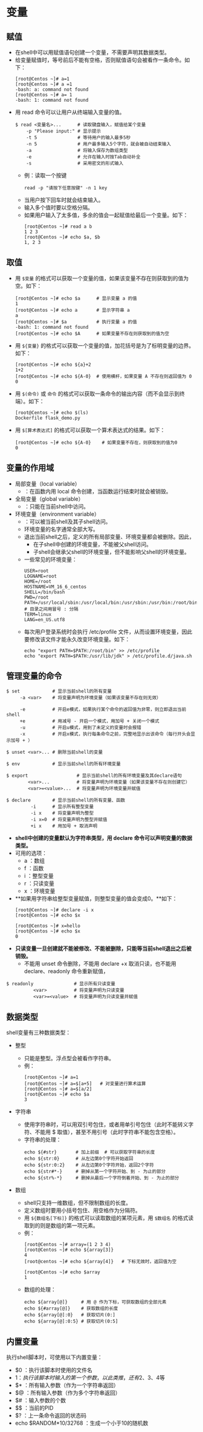 # 变量

## 赋值

- 在shell中可以用赋值语句创建一个变量，不需要声明其数据类型。
- 给变量赋值时，等号前后不能有空格，否则赋值语句会被看作一条命令。如下：
    ```shell
    [root@Centos ~]# a=1
    [root@Centos ~]# a =1
    -bash: a: command not found
    [root@Centos ~]# a= 1
    -bash: 1: command not found
    ```
- 用 read 命令可以让用户从终端输入变量的值。
    ```shell
    $ read <变量名>...      # 读取键盘输入，赋值给某个变量
        -p "Please input:" # 显示提示
        -t 5               # 等待用户的输入最多5秒
        -n 5               # 用户最多输入5个字符，就会被自动结束输入
        -a                 # 将输入保存为数组类型
        -e                 # 允许在输入时按Tab自动补全
        -s                 # 采用密文的形式输入
    ```
    - 例：读取一个按键
        ```shell
        read -p "请按下任意按键" -n 1 key
        ```
    - 当用户按下回车时就会结束输入。
    - 输入多个值时要以空格分隔。
    - 如果用户输入了太多值，多余的值会一起赋值给最后一个变量。如下：
        ```shell
        [root@Centos ~]# read a b 
        1 2 3
        [root@Centos ~]# echo $a, $b
        1, 2 3
        ```

## 取值

- 用 `$变量` 的格式可以获取一个变量的值，如果该变量不存在则获取到的值为空。如下：
    ```shell
    [root@Centos ~]# echo $a      # 显示变量 a 的值
    1
    [root@Centos ~]# echo a       # 显示字符串 a
    a
    [root@Centos ~]# $a           # 执行变量 a 的值
    -bash: 1: command not found
    [root@Centos ~]# echo $A      # 如果变量不存在则获取到的值为空

    ```
- 用 `${变量}` 的格式可以获取一个变量的值，加花括号是为了标明变量的边界。如下：
    ```shell
    [root@Centos ~]# echo ${a}+2
    1+2
    [root@Centos ~]# echo ${A-0}  # 使用横杆，如果变量 A 不存在则返回值为 0
    0
    ```
- 用 `$(命令)` 或 `命令` 的格式可以获取一条命令的输出内容（而不会显示到终端）。如下：
    ```shell
    [root@Centos ~]# echo $(ls)
    Dockerfile flask_demo.py
    ```
- 用 `$[算术表达式]` 的格式可以获取一个算术表达式的结果。如下：
    ```shell
    [root@Centos ~]# echo ${A-0}    # 如果变量不存在，则获取到的值为0
    0
    ```

## 变量的作用域

- 局部变量（local variable）
  - ：在函数内用 local 命令创建，当函数运行结束时就会被销毁。
- 全局变量（global variable）
  - ：只能在当前shell中访问。
- 环境变量（environment variable）
  - ：可以被当前shell及其子shell访问。
  - 环境变量的名字通常全部大写。
  - 退出当前shell之后，定义的所有局部变量、环境变量都会被删除。因此，
    - 在子shell中创建的环境变量，不能被父shell访问。
    - 子shell会继承父shell的环境变量，但不能影响父shell的环境变量。
  - 一些常见的环境变量：
    ```shell
    USER=root
    LOGNAME=root
    HOME=/root
    HOSTNAME=VM_16_6_centos
    SHELL=/bin/bash
    PWD=/root
    PATH=/usr/local/sbin:/usr/local/bin:/usr/sbin:/usr/bin:/root/bin  # 目录之间用冒号 : 分隔
    TERM=linux
    LANG=en_US.utf8
    ```
  - 每次用户登录系统时会执行 /etc/profile 文件，从而设置环境变量，因此要修改该文件才能永久改变环境变量。如下：
    ```shell
    echo "export PATH=$PATH:/root/bin" >> /etc/profile
    echo "export PATH=$PATH:/usr/lib/jdk" > /etc/profile.d/java.sh
    ```

## 管理变量的命令

```shell
$ set            # 显示当前shell的所有变量
     -a <var>    # 将变量声明为环境变量（如果该变量不存在则无效）
     
     -e          # 开启e模式，如果执行某个命令的返回值为非零，则立即退出当前shell
     +e          # 用减号 - 开启一个模式，用加号 + 关闭一个模式
     -u          # 开启u模式，用到了未定义的变量时会报错
     -x          # 开启x模式，执行每条命令之前，完整地显示出该命令（每行开头会显示加号 + ）
```

```shell
$ unset <var>... # 删除当前shell的变量
```

```shell
$ env            # 显示当前shell的所有环境变量
```

```shell
$ export                  # 显示当前shell的所有环境变量及其declare语句
        <var>...          # 将变量声明为环境变量（如果该变量不存在则创建它）
        <var>=<value>...  # 将变量声明为环境变量并赋值
```

```shell
$ declare        # 显示当前shell的所有变量、函数
         -i      # 显示所有整型变量
         -i x    # 将变量声明为整型
         -i x=0  # 将变量声明为整型并赋值
         +i x    # 用加号 + 取消声明
```
- **shell中创建的变量默认为字符串类型，用 declare 命令可以声明变量的数据类型。**
- 可用的选项：
  - a ：数组
  - f ：函数
  - i ：整型变量
  - r ：只读变量
  - x ：环境变量
- **如果用字符串给整型变量赋值，则整型变量的值会变成0。**如下：
    ```shell
    [root@Centos ~]# declare -i x
    [root@Centos ~]# echo $x     

    [root@Centos ~]# x=hello
    [root@Centos ~]# echo $x
    0
    ```
- **只读变量一旦创建就不能被修改、不能被删除，只能等当前shell退出之后被销毁。**
  - 不能用 unset 命令删除，不能用 declare +x 取消只读，也不能用 declare、readonly 命令重新赋值，

```shell
$ readonly               # 显示所有只读变量
          <var>          # 将变量声明为只读变量
          <var>=<value>  # 将变量声明为只读变量并赋值
```

## 数据类型

shell变量有三种数据类型：

- 整型
  - 只能是整型。浮点型会被看作字符串。
  - 例：
    ```shell
    [root@Centos ~]# a=1
    [root@Centos ~]# a=$[a+5]   # 对变量进行算术运算
    [root@Centos ~]# a=$[a/2]  
    [root@Centos ~]# echo $a
    3
    ```

- 字符串
  - 使用字符串时，可以用双引号包住，或者用单引号包住（此时不能转义字符、不能用 $ 取值），甚至不用引号（此时字符串不能包含空格）。
  - 字符串的处理：
    ```shell
    echo ${#str}       # 加上前缀  # 可以获取字符串的长度
    echo ${str:0}      # 从左边第0个字符开始返回
    echo ${str:0:2}    # 从左边第0个字符开始，返回2个字符
    echo ${str#*-}     # 删掉从第一个字符开始、到 - 为止的部分
    echo ${str%-*}     # 删掉从最后一个字符倒着开始、到 - 为止的部分
    ```

- 数组
  - shell只支持一维数组，但不限制数组的长度。
  - 定义数组时要用小括号包住、用空格作为分隔符。
  - 用 `${数组名[下标]}` 的格式可以读取数组的某项元素，用 `$数组名` 的格式读取到的则是数组的第一项元素。
  - 例：
    ```shell
    [root@Centos ~]# array=(1 2 3 4)
    [root@Centos ~]# echo ${array[3]}
    4
    [root@centos ~]# echo ${array[4]}   # 下标无效时，返回值为空

    [root@Centos ~]# echo $array
    1
    ```
  - 数组的处理：
    ```shell
    echo ${array[@]}     # 用 @ 作为下标，可获取数组的全部元素
    echo ${#array[@]}    # 获取数组的长度
    echo ${array[@]:0}   # 获取切片(0:]
    echo ${array[@]:0:5} # 获取切片(0:5]
    ```

## 内置变量

执行shell脚本时，可使用以下内置变量：
- $0 ：执行该脚本时使用的文件名
- $1 ：执行该脚本时输入的第一个参数，以此类推，还有$2、$3、$4等
- $* ：所有输入参数（作为一个字符串返回）
- $@ ：所有输入参数（作为多个字符串返回）
- $# ：输入参数的个数
- $$ ：当前的PID
- $? ：上一条命令返回的状态码
- echo $RANDOM*10/32768 ：生成一个小于10的随机数
